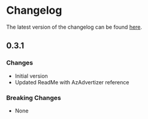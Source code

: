 # Changelog

The latest version of the changelog can be found [here](https://github.com/Azure/bicep-registry-modules/blob/main/avm/res/portal/dashboard/CHANGELOG.md).

## 0.3.1

### Changes

- Initial version
- Updated ReadMe with AzAdvertizer reference

### Breaking Changes

- None
